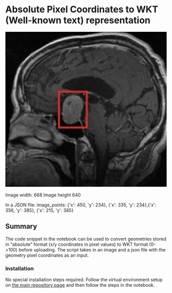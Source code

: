 # Absolute Pixel Coordinates to WKT (Well-known text) representation 

![Ex. Image information in absolute pixel format](example/input/example_image.jpg?raw=false "Ex. Image information in absolute pixel format") 

Image width: 668
Image height 640

In a JSON file:
image_points:  {'x': 450, 'y': 234}, {'x': 335, 'y': 234},{'x': 356, 'y': 385}, {'x': 215, 'y': 385}

## Summary
The code snippet in the notebook can be used to convert geometries stored in “absolute” format (x/y coordinates in pixel values) to WKT format (0->100) before uploading. The script takes in an image and a json file with the geometry pixel coordinates as an input. 

### Installation
No special installation steps required. Follow the virtual environment setup on
[the main repository page](../README.md#installation) and then follow the steps in the notebook.